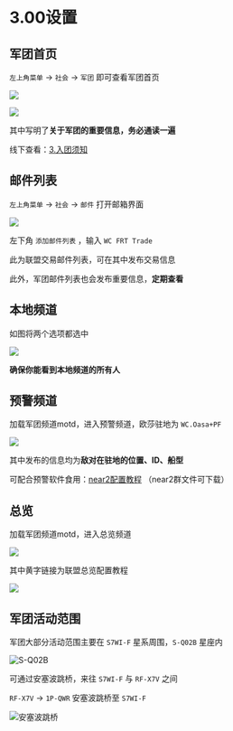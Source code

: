 # 3.00设置

## 军团首页

`左上角菜单` -&gt; `社会` -&gt; `军团` 即可查看军团首页

![](../.gitbook/assets/snipaste_2020-07-16_10-50-45.png)

![](../.gitbook/assets/snipaste_2020-07-16_11-17-23.png)

其中写明了**关于军团的重要信息，务必通读一遍**

线下查看：[3.入团须知](https://wiki.chuangshiqingyu.com/part2/notice)

## 邮件列表

`左上角菜单` -&gt; `社会` -&gt; `邮件` 打开邮箱界面

![](../.gitbook/assets/snipaste_2020-07-16_10-51-44.png)

左下角 `添加邮件列表` ，输入 `WC FRT Trade`

此为联盟交易邮件列表，可在其中发布交易信息

此外，军团邮件列表也会发布重要信息，**定期查看**

## 本地频道

如图将两个选项都选中

![](../.gitbook/assets/snipaste_2020-07-16_11-03-58.png)

**确保你能看到本地频道的所有人**

## 预警频道

加载军团频道motd，进入预警频道，欧莎驻地为 `WC.Oasa+PF`

![](../.gitbook/assets/snipaste_2020-07-16_11-06-06.png)

其中发布的信息均为**敌对在驻地的位置、ID、船型**

可配合预警软件食用：[near2配置教程](https://forums.winterco.org/t/topic/6261) （near2群文件可下载）

## 总览

加载军团频道motd，进入总览频道

![](../.gitbook/assets/snipaste_2020-07-16_11-06-28.png)

其中黄字链接为联盟总览配置教程

![](../.gitbook/assets/snipaste_2020-07-16_11-07-00.png)

## 军团活动范围

军团大部分活动范围主要在 `S7WI-F` 星系周围，`S-Q02B` 星座内

![S-Q02B](../.gitbook/assets/snipaste_2020-07-16_12-02-12.png)

可通过安塞波跳桥，来往 `S7WI-F` 与 `RF-X7V` 之间

`RF-X7V` -&gt; `1P-QWR` 安塞波跳桥至 `S7WI-F`

![&#x5B89;&#x585E;&#x6CE2;&#x8DF3;&#x6865;](../.gitbook/assets/snipaste_2020-07-16_11-09-44.png)



